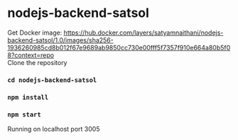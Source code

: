 # nodejs-backend-satsol
Get Docker image: https://hub.docker.com/layers/satyamnaithani/nodejs-backend-satsol/1.0/images/sha256-1936260985cd8b012f67e9689ab9850cc730e00fff5f7357f910e664a80b5f08?context=repo
<br>
Clone the repository<br>
### `cd nodejs-backend-satsol` <br>
### `npm install` <br>
### `npm start`
Running on localhost port 3005
